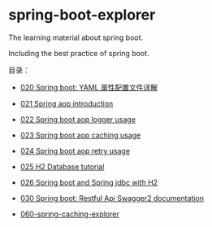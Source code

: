 # spring-boot-explorer
The learning material about spring boot.

Including the best practice of spring boot.

目录：

- [020 Spring boot: YAML 属性配置文件详解](020-yaml-guide-line.md)
- [021 Spring aop introduction](021-spring-aop-introduction.md)
- [022 Spring boot aop logger usage](022-Spring-aop-logger-usage.md)
- [023 Spring boot aop caching usage](023-spring-aop-cache-usage.md) 
- [024 Spring boot aop retry usage](024-spring-aop-retry-usage.md)
- [025 H2 Database tutorial](025-H2-Database-Tutorial.md)
- [026 Spring boot and Spring jdbc with H2](026-spring-boot-and-spring-jdbc-with-h2.md)
- [030 Spring boot: Restful Api Swagger2 documentation](030-Restful-API-documentation-with-swagger2.md)

- [060-spring-caching-explorer](060-spring-caching-explorer.md)